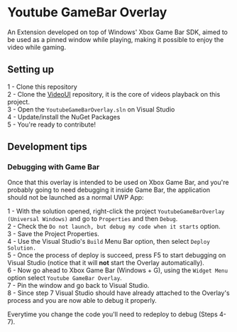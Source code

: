 # Youtube GameBar Overlay
An Extension developed on top of Windows' Xbox Game Bar SDK, aimed to be used as a pinned window while playing, making it possible to enjoy the video while gaming. 

## Setting up
1 - Clone this repository  
2 - Clone the [VideoUI](https://github.com/MarconiGRF/YoutubeGameBarVideoUI) repository, it is the core of videos playback on this project.  
3 - Open the `YoutubeGameBarOverlay.sln` on Visual Studio  
4 - Update/install the NuGet Packages  
5 - You're ready to contribute!

## Development tips
### Debugging with Game Bar
Once that this overlay is intended to be used on Xbox Game Bar, and you're probably going to need debugging it inside Game Bar, the application should not be launched as a normal UWP App:  

1 - With the solution opened, right-click the project `YoutubeGameBarOverlay (Universal Windows)` and go to `Properties` and then `Debug`.  
2 - Check the `Do not launch, but debug my code when it starts` option.  
3 - Save the Project Properties.  
4 - Use the Visual Studio's `Build` Menu Bar option, then select `Deploy Solution.`  
5 - Once the process of deploy is succeed, press F5 to start debugging on Visual Studio (notice that it will **not** start the Overlay automatically).  
6 - Now go ahead to Xbox Game Bar (Windows + G), using the `Widget Menu` option select `Youtube GameBar Overlay`.  
7 - Pin the window and go back to Visual Studio.  
8 - Since step 7 Visual Studio should have already attached to the Overlay's process and you are now able to debug it properly.

Everytime you change the code you'll need to redeploy to debug (Steps 4-7).